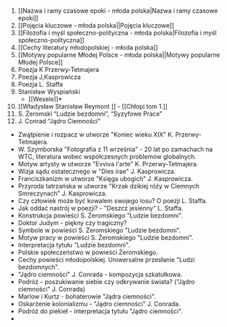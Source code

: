 1.  [[Nazwa i ramy czasowe epoki - młoda polska|Nazwa i ramy czasowe epoki]]
2.  [[Pojęcia kluczowe - młoda polska||Pojęcia kluczowe]]
3.  [[Filozofia i myśl społeczno-polityczna - młoda polska|Filozofia i myśl społeczno-polityczna]]
4. [[Cechy literatury młodopolskiej - młoda polska]]
5. [[Motywy popularne Młodej Polsce - młoda polska||Motywy popularne Młodej Polsce]]
6.  Poezja K Przerwy-Tetmajera
7.  Poezja J,Kasprowicza
8.  Poezja L. Staffa
9.  Stanisław Wyspiański
	- [[Wesele]]*
10.  [[Władysław Stanisław Reymont ]]
	- [[Chłopi tom 1.]]
11.  S. Żeromski “Ludzie bezdomni”, “Syzyfowe Prace”
12.  J. Conrad “Jądro Ciemności”

- Zwątpienie i rozpacz w utworze "Koniec wieku XIX" K. Przerwy-Tetmajera.
- W. Szymborska "Fotografia z 11 września" - 20 lat po zamachach na WTC, literatura wobec współczesnych problemów globalnych.
- Motyw artysty w utworze "Evviva l'arte" K. Przerwy-Tetmajera.
- Wizja sądu ostatecznego w "Dies irae" J. Kasprowicza.
- Franciszkanizm w utworze "Księga ubogich" J. Kasprowicza.
- Przyroda tatrzańska w utworze "Krzak dzikiej róży w Ciemnych Smreczynach" J. Kasprowicza.
- Czy człowiek może być kowalem swojego losu? O poezji L. Staffa.
- Jak oddać nastrój w poezji? - "Deszcz jesienny" L. Staffa.
- Konstrukcja powieści S. Żeromskiego "Ludzie bezdomni".
- Doktor Judym - piękny czy tragiczny?
- Symbole w powieści S. Żeromskiego "Ludzie bezdomni".
- Motyw pracy w powieści S. Żeromskiego "Ludzie bezdomni".
- Interpretacja tytułu "Ludzie bezdomni".
- Polskie społeczeństwo w powieści Żeromskiego.
- Cechy powieści młodopolskiej. Uniwersalne przesłanie "Ludzi bezdomnych".
- "Jądro ciemności" J. Conrada - kompozycja szkatułkowa.
- Podróż - poszukiwanie siebie czy odkrywanie świata? ("Jądro ciemności" J. Conrada)
- Marlow i Kurtz - bohaterowie "Jądra ciemności".
- Oskarżenie kolonializmu - "Jądro ciemności" J. Conrada.
- Podróż do piekieł - interpretacja tytułu "Jądro ciemności".
- 